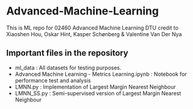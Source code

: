 # Advanced-Machine-Learning
This is ML repo for 02460 Advanced Machine Learning DTU credit to Xiaoshen Hou, Oskar Hint, Kasper Schønberg & Valentine Van Der Nya
## Important files in the repository
 * ml_data : All datasets for testing purposes.
 * Advanced Machine Learning - Metrics Learning.ipynb : Notebook for performance test and analysis
 * LMNN.py : Implementation of Largest Margin Nearest Neighbour
 * LMNN_SS.py : Semi-supervised version of Largest Margin Nearest Neighbour

